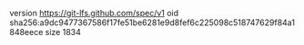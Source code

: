 version https://git-lfs.github.com/spec/v1
oid sha256:a9dc9477367586f17fe51be6281e9d8fef6c225098c518747629f84a1848eece
size 1834
